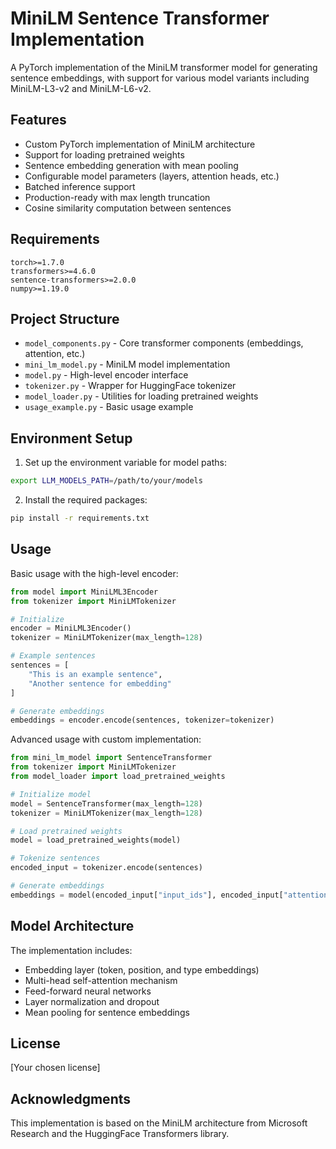 # MiniLM Sentence Transformer Implementation

A PyTorch implementation of the MiniLM transformer model for generating sentence embeddings, with support for various model variants including MiniLM-L3-v2 and MiniLM-L6-v2.

## Features

- Custom PyTorch implementation of MiniLM architecture
- Support for loading pretrained weights
- Sentence embedding generation with mean pooling
- Configurable model parameters (layers, attention heads, etc.)
- Batched inference support
- Production-ready with max length truncation
- Cosine similarity computation between sentences

## Requirements

```
torch>=1.7.0
transformers>=4.6.0
sentence-transformers>=2.0.0
numpy>=1.19.0
```

## Project Structure

- `model_components.py` - Core transformer components (embeddings, attention, etc.)
- `mini_lm_model.py` - MiniLM model implementation
- `model.py` - High-level encoder interface
- `tokenizer.py` - Wrapper for HuggingFace tokenizer
- `model_loader.py` - Utilities for loading pretrained weights
- `usage_example.py` - Basic usage example

## Environment Setup

1. Set up the environment variable for model paths:
```bash
export LLM_MODELS_PATH=/path/to/your/models
```

2. Install the required packages:
```bash
pip install -r requirements.txt
```

## Usage

Basic usage with the high-level encoder:

```python
from model import MiniLML3Encoder
from tokenizer import MiniLMTokenizer

# Initialize
encoder = MiniLML3Encoder()
tokenizer = MiniLMTokenizer(max_length=128)

# Example sentences
sentences = [
    "This is an example sentence",
    "Another sentence for embedding"
]

# Generate embeddings
embeddings = encoder.encode(sentences, tokenizer=tokenizer)
```

Advanced usage with custom implementation:

```python
from mini_lm_model import SentenceTransformer
from tokenizer import MiniLMTokenizer
from model_loader import load_pretrained_weights

# Initialize model
model = SentenceTransformer(max_length=128)
tokenizer = MiniLMTokenizer(max_length=128)

# Load pretrained weights
model = load_pretrained_weights(model)

# Tokenize sentences
encoded_input = tokenizer.encode(sentences)

# Generate embeddings
embeddings = model(encoded_input["input_ids"], encoded_input["attention_mask"])
```

## Model Architecture

The implementation includes:
- Embedding layer (token, position, and type embeddings)
- Multi-head self-attention mechanism
- Feed-forward neural networks
- Layer normalization and dropout
- Mean pooling for sentence embeddings

## License

[Your chosen license]

## Acknowledgments

This implementation is based on the MiniLM architecture from Microsoft Research and the HuggingFace Transformers library.
